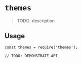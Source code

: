 # `themes`

> TODO: description

## Usage

```
const themes = require('themes');

// TODO: DEMONSTRATE API
```
